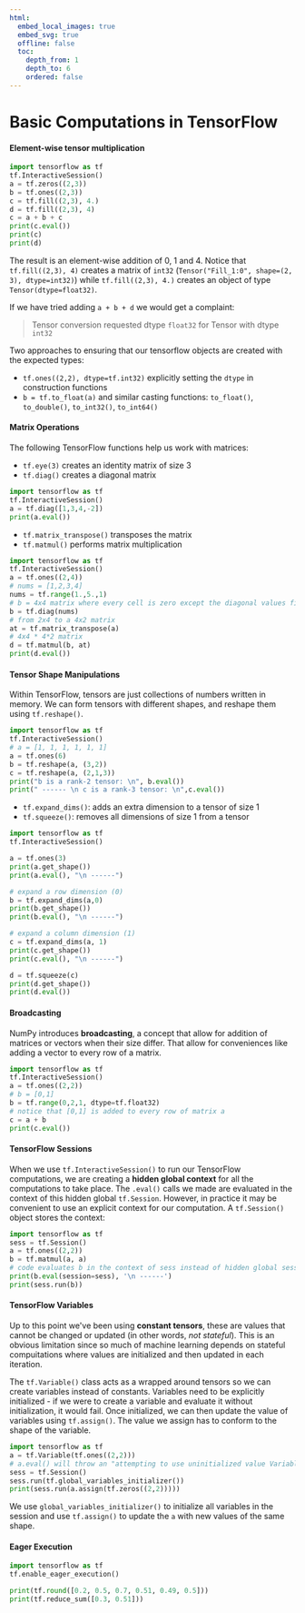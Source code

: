 ```yaml
---
html:
  embed_local_images: true
  embed_svg: true
  offline: false
  toc:
    depth_from: 1
    depth_to: 6
    ordered: false
---
```


# Basic Computations in TensorFlow
#### Element-wise tensor multiplication
```py {cmd="/anaconda3/envs/deeplearning/bin/python"}
import tensorflow as tf
tf.InteractiveSession()
a = tf.zeros((2,3))
b = tf.ones((2,3))
c = tf.fill((2,3), 4.)
d = tf.fill((2,3), 4)
c = a + b + c
print(c.eval())
print(c)
print(d)
```

The result is an element-wise addition of 0, 1 and 4. Notice that `tf.fill((2,3), 4)` creates a matrix of `int32` (`Tensor("Fill_1:0", shape=(2, 3), dtype=int32)`) while `tf.fill((2,3), 4.)` creates an object of type `Tensor(dtype=float32)`. 

If we have tried adding `a + b + d` we would get a complaint:
> Tensor conversion requested dtype `float32` for Tensor with dtype `int32`

Two approaches to ensuring that our tensorflow objects are created with the expected types:
- `tf.ones((2,2), dtype=tf.int32)` explicitly setting the `dtype` in construction functions   
- `b = tf.to_float(a)` and similar casting functions: `to_float()`, `to_double()`, `to_int32()`, `to_int64()` 


#### Matrix Operations
The following TensorFlow functions help us work with matrices:  
- `tf.eye(3)` creates an identity matrix of size 3  
- `tf.diag()` creates a diagonal matrix

```py {cmd="/anaconda3/envs/deeplearning/bin/python"}
import tensorflow as tf
tf.InteractiveSession()
a = tf.diag([1,3,4,-2])
print(a.eval())
```

- `tf.matrix_transpose()` transposes the matrix  
- `tf.matmul()` performs matrix multiplication

```py {cmd="/anaconda3/envs/deeplearning/bin/python"}
import tensorflow as tf
tf.InteractiveSession()
a = tf.ones((2,4))
# nums = [1,2,3,4]
nums = tf.range(1.,5.,1)
# b = 4x4 matrix where every cell is zero except the diagonal values filled by nums
b = tf.diag(nums)
# from 2x4 to a 4x2 matrix
at = tf.matrix_transpose(a)
# 4x4 * 4*2 matrix
d = tf.matmul(b, at)
print(d.eval())
```

#### Tensor Shape Manipulations
Within TensorFlow, tensors are just collections of numbers written in memory. We can form tensors with different shapes, and reshape them using `tf.reshape()`.
```py {cmd="/anaconda3/envs/deeplearning/bin/python"}
import tensorflow as tf
tf.InteractiveSession()
# a = [1, 1, 1, 1, 1, 1]
a = tf.ones(6)
b = tf.reshape(a, (3,2))
c = tf.reshape(a, (2,1,3))
print("b is a rank-2 tensor: \n", b.eval())
print(" ------ \n c is a rank-3 tensor: \n",c.eval())
```

- `tf.expand_dims()`: adds an extra dimension to a tensor of size 1  
- `tf.squeeze()`: removes all dimensions of size 1 from a tensor

```py {cmd="/anaconda3/envs/deeplearning/bin/python"}
import tensorflow as tf
tf.InteractiveSession()

a = tf.ones(3)
print(a.get_shape())
print(a.eval(), "\n ------")

# expand a row dimension (0)
b = tf.expand_dims(a,0)
print(b.get_shape())
print(b.eval(), "\n ------")

# expand a column dimension (1)
c = tf.expand_dims(a, 1)
print(c.get_shape())
print(c.eval(), "\n ------")

d = tf.squeeze(c)
print(d.get_shape())
print(d.eval())
```

#### Broadcasting
NumPy introduces **broadcasting**, a concept that allow for addition of matrices or vectors when their size differ. That allow for conveniences like adding a vector to every row of a matrix.

```py {cmd="/anaconda3/envs/deeplearning/bin/python"}
import tensorflow as tf
tf.InteractiveSession()
a = tf.ones((2,2))
# b = [0,1]
b = tf.range(0,2,1, dtype=tf.float32)
# notice that [0,1] is added to every row of matrix a
c = a + b
print(c.eval())
```

#### TensorFlow Sessions
When we use `tf.InteractiveSession()` to run our TensorFlow computations, we are creating a **hidden global context** for all the computations to take place. The `.eval()` calls we made are evaluated in the context of this hidden global `tf.Session`. However, in practice it may be convenient to use an explicit context for our computation. A `tf.Session()` object stores the context:
```py {cmd="/anaconda3/envs/deeplearning/bin/python"}
import tensorflow as tf
sess = tf.Session()
a = tf.ones((2,2))
b = tf.matmul(a, a)
# code evaluates b in the context of sess instead of hidden global session
print(b.eval(session=sess), '\n ------')
print(sess.run(b))
```
#### TensorFlow Variables
Up to this point we've been using **constant tensors**, these are values that cannot be changed or updated (in other words, _not stateful_). This is an obvious limitation since so much of machine learning depends on stateful compuitations where values are initialized and then updated in each iteration. 

The `tf.Variable()` class acts as a wrapped around tensors so we can create variables instead of constants. Variables need to be explicitly initialized - if we were to create a variable and evaluate it without initialization, it would fail. Once initialized, we can then update the value of variables using `tf.assign()`. The value we assign has to conform to the shape of the variable. 


```py {cmd="/anaconda3/envs/deeplearning/bin/python"}
import tensorflow as tf
a = tf.Variable(tf.ones((2,2)))
# a.eval() will throw an "attempting to use uninitialized value Variable" error
sess = tf.Session()
sess.run(tf.global_variables_initializer())
print(sess.run(a.assign(tf.zeros((2,2)))))
```

We use `global_variables_initializer()` to initialize all variables in the session and use `tf.assign()` to update the `a` with new values of the same shape. 

#### Eager Execution
```py {cmd="/anaconda3/envs/deeplearning/bin/python"}
import tensorflow as tf
tf.enable_eager_execution()

print(tf.round([0.2, 0.5, 0.7, 0.51, 0.49, 0.5]))
print(tf.reduce_sum([0.3, 0.51]))
```
